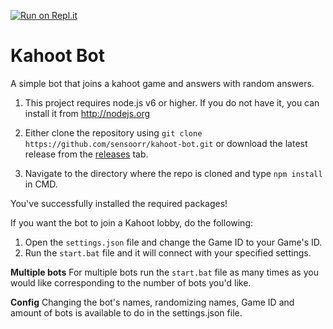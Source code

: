 [![Run on Repl.it](https://repl.it/badge/github/sensoorr/kahoot-bot)](https://repl.it/github/sensoorr/kahoot-bot)

# Kahoot Bot
A simple bot that joins a kahoot game and answers with random answers.

1. This project requires node.js v6 or higher. If you do not have it, you can install it from http://nodejs.org

2. Either clone the repository using ```git clone https://github.com/sensoorr/kahoot-bot.git``` or download the latest release from the [releases](https://github.com/sensoorr/kahoot-bot/releases) tab.

3. Navigate to the directory where the repo is cloned and type ```npm install``` in CMD.

You've successfully installed the required packages!

If you want the bot to join a Kahoot lobby, do the following:

1. Open the `settings.json` file and change the Game ID to your Game's ID.
2. Run the `start.bat` file and it will connect with your specified settings.

**Multiple bots**
For multiple bots run the `start.bat` file as many times as you would like corresponding to the number of bots you'd like.

**Config**
Changing the bot's names, randomizing names, Game ID and amount of bots is available to do in the settings.json file.